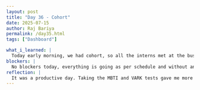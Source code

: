 ```yaml
---
layout: post
title: "Day 36 - Cohort"
date: 2025-07-15
author: Raj Bariya
permalink: /day35.html
tags: ["Dashboard"]

what_i_learned: |
  Today early morning, we had cohort, so all the interns met at the business building. There, we took the MBTI and VARK tests. The MBTI was for understanding our personality types, while the VARK test helped us determine our preferred learning styles. These two tests will definitely be helpful during research, as they allow us to understand our strengths and identify areas we can improve or adapt in. After the cohort session, we returned to the lab where we focused on finalizing the dashboard and gave it some finishing touches. The only task remaining is connecting the prediction page to the website. We also had a photoshoot for our dashboard. Everything is falling into place and progressing well.
blockers: |
  No blockers today, everything is going as per schedule and without any issues.
reflection: |
  It was a productive day. Taking the MBTI and VARK tests gave me more insight into how I function and learn, which I think will help me approach research challenges more effectively. The dashboard is nearly complete, and it's exciting to see how far we've come as a team. I'm looking forward to wrapping it up and seeing the final product live
---
```

